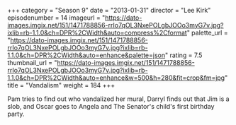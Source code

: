 +++
category = "Season 9"
date = "2013-01-31"
director = "Lee Kirk"
episodenumber = 14
imageurl = "https://dato-images.imgix.net/151/1471788856-rrIo7qOL3NxePOLgbJOOo3myG7v.jpg?ixlib=rb-1.1.0&ch=DPR%2CWidth&auto=compress%2Cformat"
palette_url = "https://dato-images.imgix.net/151/1471788856-rrIo7qOL3NxePOLgbJOOo3myG7v.jpg?ixlib=rb-1.1.0&ch=DPR%2CWidth&auto=enhance&palette=json"
rating = 7.5
thumbnail_url = "https://dato-images.imgix.net/151/1471788856-rrIo7qOL3NxePOLgbJOOo3myG7v.jpg?ixlib=rb-1.1.0&ch=DPR%2CWidth&auto=enhance&w=500&h=280&fit=crop&fm=jpg"
title = "Vandalism"
weight = 184
+++

Pam tries to find out who vandalized her mural, Darryl finds out that Jim is a slob, and Oscar goes to Angela and The Senator's child's first birthday party.